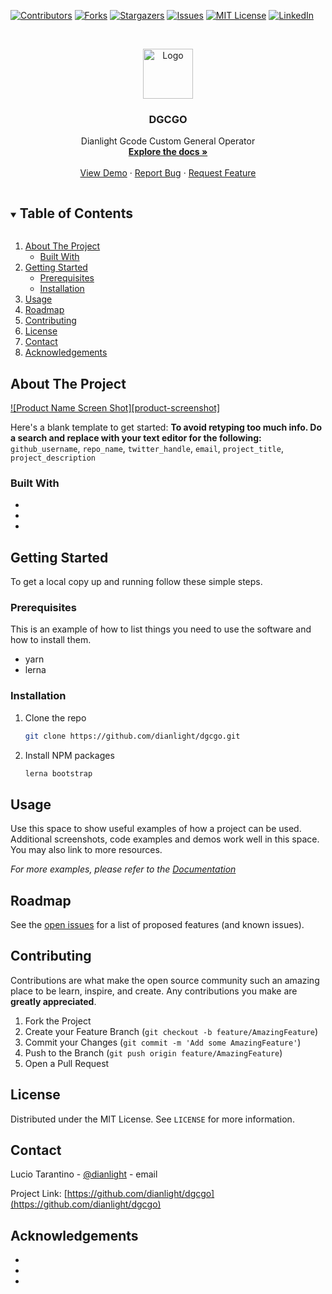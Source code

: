 <!--
*** Thanks for checking out the Best-README-Template. If you have a suggestion
*** that would make this better, please fork the repo and create a pull request
*** or simply open an issue with the tag "enhancement".
*** Thanks again! Now go create something AMAZING! :D
***
***
***
*** To avoid retyping too much info. Do a search and replace for the following:
*** github_username, repo_name, twitter_handle, email, project_title, project_description
-->



<!-- PROJECT SHIELDS -->
<!--
*** I'm using markdown "reference style" links for readability.
*** Reference links are enclosed in brackets [ ] instead of parentheses ( ).
*** See the bottom of this document for the declaration of the reference variables
*** for contributors-url, forks-url, etc. This is an optional, concise syntax you may use.
*** https://www.markdownguide.org/basic-syntax/#reference-style-links
-->
[![Contributors][contributors-shield]][contributors-url]
[![Forks][forks-shield]][forks-url]
[![Stargazers][stars-shield]][stars-url]
[![Issues][issues-shield]][issues-url]
[![MIT License][license-shield]][license-url]
[![LinkedIn][linkedin-shield]][linkedin-url]



<!-- PROJECT LOGO -->
<br />
<p align="center">
  <a href="https://github.com/dianlight/dgcgo">
    <img src="images/logo.png" alt="Logo" width="80" height="80">
  </a>

  <h3 align="center">DGCGO</h3>

  <p align="center">
    Dianlight Gcode Custom General Operator
    <br />
    <a href="https://github.com/dianlight/dgcgo"><strong>Explore the docs »</strong></a>
    <br />
    <br />
    <a href="https://github.com/dianlight/dgcgo">View Demo</a>
    ·
    <a href="https://github.com/dianlight/dgcgo/issues">Report Bug</a>
    ·
    <a href="https://github.com/dianlight/dgcgo/issues">Request Feature</a>
  </p>
</p>



<!-- TABLE OF CONTENTS -->
<details open="open">
  <summary><h2 style="display: inline-block">Table of Contents</h2></summary>
  <ol>
    <li>
      <a href="#about-the-project">About The Project</a>
      <ul>
        <li><a href="#built-with">Built With</a></li>
      </ul>
    </li>
    <li>
      <a href="#getting-started">Getting Started</a>
      <ul>
        <li><a href="#prerequisites">Prerequisites</a></li>
        <li><a href="#installation">Installation</a></li>
      </ul>
    </li>
    <li><a href="#usage">Usage</a></li>
    <li><a href="#roadmap">Roadmap</a></li>
    <li><a href="#contributing">Contributing</a></li>
    <li><a href="#license">License</a></li>
    <li><a href="#contact">Contact</a></li>
    <li><a href="#acknowledgements">Acknowledgements</a></li>
  </ol>
</details>



<!-- ABOUT THE PROJECT -->
## About The Project

[![Product Name Screen Shot][product-screenshot]](https://example.com)

Here's a blank template to get started:
**To avoid retyping too much info. Do a search and replace with your text editor for the following:**
`github_username`, `repo_name`, `twitter_handle`, `email`, `project_title`, `project_description`


### Built With

* []()
* []()
* []()



<!-- GETTING STARTED -->
## Getting Started

To get a local copy up and running follow these simple steps.

### Prerequisites

This is an example of how to list things you need to use the software and how to install them.
* yarn
* lerna

### Installation

1. Clone the repo
   ```sh
   git clone https://github.com/dianlight/dgcgo.git
   ```
2. Install NPM packages
   ```sh
   lerna bootstrap
   ```



<!-- USAGE EXAMPLES -->
## Usage

Use this space to show useful examples of how a project can be used. Additional screenshots, code examples and demos work well in this space. You may also link to more resources.

_For more examples, please refer to the [Documentation](https://example.com)_



<!-- ROADMAP -->
## Roadmap

See the [open issues](https://github.com/dianlight/dgcgo/issues) for a list of proposed features (and known issues).



<!-- CONTRIBUTING -->
## Contributing

Contributions are what make the open source community such an amazing place to be learn, inspire, and create. Any contributions you make are **greatly appreciated**.

1. Fork the Project
2. Create your Feature Branch (`git checkout -b feature/AmazingFeature`)
3. Commit your Changes (`git commit -m 'Add some AmazingFeature'`)
4. Push to the Branch (`git push origin feature/AmazingFeature`)
5. Open a Pull Request



<!-- LICENSE -->
## License

Distributed under the MIT License. See `LICENSE` for more information.



<!-- CONTACT -->
## Contact

Lucio Tarantino - [@dianlight](https://twitter.com/dianlight) - email

Project Link: [https://github.com/dianlight/dgcgo](https://github.com/dianlight/dgcgo)



<!-- ACKNOWLEDGEMENTS -->
## Acknowledgements

* []()
* []()
* []()





<!-- MARKDOWN LINKS & IMAGES -->
<!-- https://www.markdownguide.org/basic-syntax/#reference-style-links -->
[contributors-shield]: https://img.shields.io/github/contributors/dianlight/dgcgo.svg?style=for-the-badge
[contributors-url]: https://github.com/dianlight/dgcgo/graphs/contributors
[forks-shield]: https://img.shields.io/github/forks/dianlight/repo.svg?style=for-the-badge
[forks-url]: https://github.com/dianlight/dgcgo/network/members
[stars-shield]: https://img.shields.io/github/stars/dianlight/dgcgo.svg?style=for-the-badge
[stars-url]: https://github.com/dianlight/dgcgo/stargazers
[issues-shield]: https://img.shields.io/github/issues/dianlight/dgcgo.svg?style=for-the-badge
[issues-url]: https://github.com/dianlight/dgcgo/issues
[license-shield]: https://img.shields.io/github/license/dianlight/dgcgo.svg?style=for-the-badge
[license-url]: https://github.com/dianlight/dgcgo/blob/master/LICENSE.txt
[linkedin-shield]: https://img.shields.io/badge/-LinkedIn-black.svg?style=for-the-badge&logo=linkedin&colorB=555
[linkedin-url]: https://linkedin.com/in/lucio-tarantino-8ab9a3